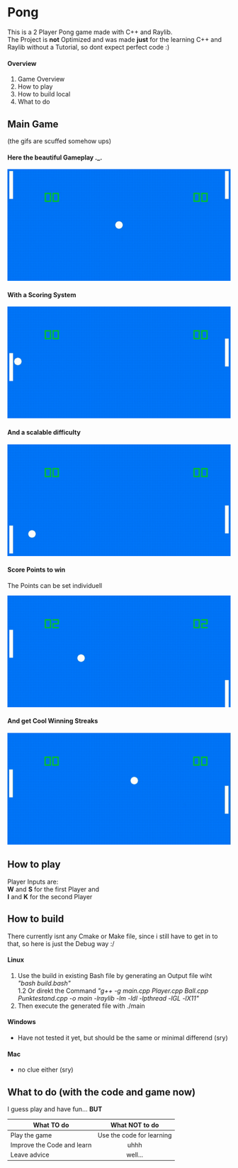 # Pong
This is a 2 Player Pong game made with C++ and Raylib. <br>
The Project is **not** Optimized and was made **just** for the learning C++ and Raylib without a Tutorial, so dont expect perfect code :)

#### Overview
1. Game Overview
2. How to play
3. How to build local
4. What to do



## Main Game
(the gifs are scuffed somehow ups)
#### Here the beautiful Gameplay ._. <br>
![GamePlay](/MarkDownGif/GamePlayGif.gif)

#### With a Scoring System <br>
![GOAAAALLL](/MarkDownGif/GoalGif.gif)

#### And a scalable difficulty <br>
![very difficult game play](/MarkDownGif/ScalableGif.gif)

#### Score Points to win 
The Points can be set individuell

![player 2 really kinda sucks](/MarkDownGif/WinningGif.gif)

#### And get Cool Winning Streaks

![player 1 sucks even more](/MarkDownGif/WinningStreakGif.gif)

## How to play
Player Inputs are: <br>
 **W** and **S** for the first Player and<br>
 **I** and **K** for the second Player


## How to build
There currently isnt any Cmake or Make file, since i still have to get in to that, so here is just the Debug way :/
#### Linux
1. Use the build in  existing Bash file by generating an Output file wiht _"bash build.bash"_ <br>
1.2 Or direkt the Command _"g++ -g main.cpp Player.cpp Ball.cpp Punktestand.cpp -o main -lraylib -lm -ldl -lpthread -lGL -lX11"_ 
2. Then execute the generated file with ./main


#### Windows
- Have not tested it yet, but should be the same or minimal differend (sry)

#### Mac
- no clue either (sry)

## What to do (with the code and game now)
I guess play and have fun... **BUT**

| What TO do  | What NOT to do |
| ------------- |:-------------:|
| Play the game      | Use the code for learning     |
| Improve the Code and learn      | uhhh   |
| Leave advice      |  well...    |


